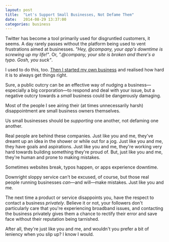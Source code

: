 ```yaml
---
layout: post
title:  "Let's Support Small Businesses, Not Defame Them"
date:   2014-08-29 13:37:00
categories: business
---
```


Twitter has become a tool primarily used for disgruntled customers, it seems. A day rarely passes without the platform being used to vent frustrations aimed at businesses. _"Hey, @company, your app's downtime is screwing up my life!"_. Or, _".@company, your site is broken and there's a typo. Gosh, you suck"_.

I used to do this, too. <a href="http://insurancebyjack.co.uk">Then I started my own business</a> and realised how hard it is to always get things right. 

Sure, a public outcry can be an effective way of nudging a business—especially a big corporation—to respond and deal with your issue, but a negative outcry towards a _small_ business could be dangerously damaging.

Most of the people I see airing their (at times unnecessarily harsh) disappointment are small business owners themselves.

Us small businesses should be _supporting_ one another, not defaming one another.

Real people are behind these companies. Just like you and me, they've dreamt up an idea in the shower or while out for a jog. Just like you and me, they have goals and aspirations. Just like you and me, they're working very hard towards building something they're proud of. But, just like you and me, they're human and prone to making mistakes.

Sometimes websites break, typos happen, or apps experience downtime.

Downright sloppy service can't be excused, of course, but those real people running businesses _can_—and will—make mistakes. Just like you and me.

The next time a product or service disappoints you, have the respect to contact a business _privately_. Believe it or not, your followers don't particularly care that you're experiencing broadband issues, and contacting the business privately gives them a chance to rectify their error and save face without their reputation being tarnished.

After all, they're just like you and me, and wouldn't you prefer a bit of leniency when you slip up? I know I would.